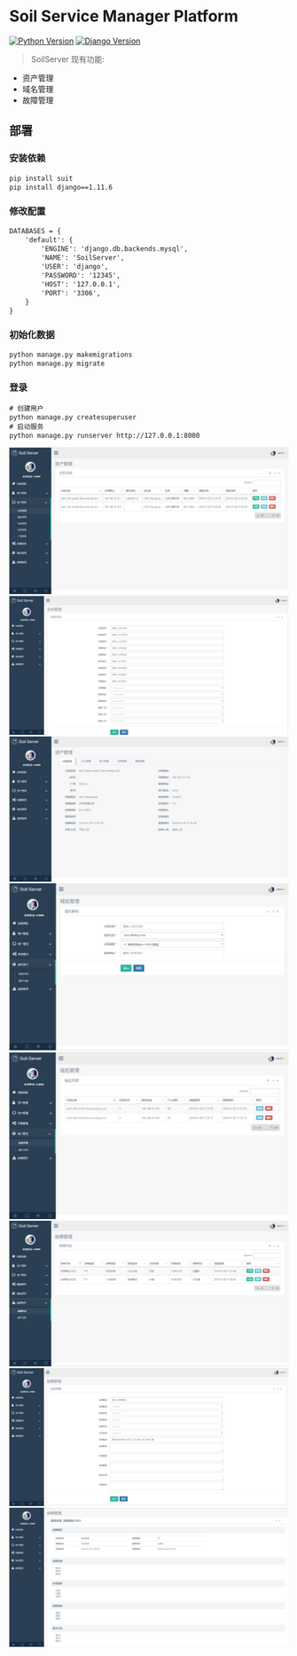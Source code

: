 Soil Service Manager Platform
==============================================

[![Python Version](https://img.shields.io/badge/Python--2.7-paasing-green.svg)](https://img.shields.io/badge/Python--3.6-paasing-green.svg)
[![Django Version](https://img.shields.io/badge/Django--1.11.6-paasing-green.svg)](https://img.shields.io/badge/Django--1.11.0-paasing-green.svg)

> SoilServer 现有功能:

- 资产管理
- 域名管理
- 故障管理

## 部署

### 安装依赖
```
pip install suit
pip install django==1.11.6
```
### 修改配置
```
DATABASES = {
    'default': {
        'ENGINE': 'django.db.backends.mysql',
        'NAME': 'SoilServer',
        'USER': 'django',
        'PASSWORD': '12345',
        'HOST': '127.0.0.1',
        'PORT': '3306',
    }
}
```
### 初始化数据
```
python manage.py makemigrations
python manage.py migrate
```
### 登录
```
# 创建用户
python manage.py createsuperuser
# 启动服务
python manage.py runserver http://127.0.0.1:8000
```

![SaltServer](https://raw.githubusercontent.com/Donyintao/SaltServer/master/doc/images/hosts_list.jpg)
![SaltServer](https://raw.githubusercontent.com/Donyintao/SaltServer/master/doc/images/hosts_add.jpg)
![SaltServer](https://raw.githubusercontent.com/Donyintao/SaltServer/master/doc/images/hosts_details.jpg)
![SaltServer](https://raw.githubusercontent.com/Donyintao/SaltServer/master/doc/images/bind_add.jpg)
![SaltServer](https://raw.githubusercontent.com/Donyintao/SaltServer/master/doc/images/bind_list.jpg)
![SaltServer](https://raw.githubusercontent.com/Donyintao/SaltServer/master/doc/images/faults_list.jpg)
![SaltServer](https://raw.githubusercontent.com/Donyintao/SaltServer/master/doc/images/faults_add.jpg)
![SaltServer](https://raw.githubusercontent.com/Donyintao/SaltServer/master/doc/images/faults_details.jpg)
